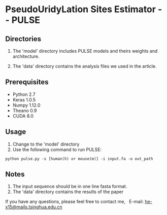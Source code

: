 # PseudoUridyLation Sites Estimator -- PULSE
## Directories
1. The 'model' directory includes PULSE models and theirs weights and architecture.

2. The 'data' directory contains the analysis files we used in the article.
## Prerequisites
* Python 2.7
* Keras 1.0.5
* Numpy 1.12.0
* Theano 0.9
* CUDA 8.0
## Usage
1. Change to the 'model' directory
2. Use the following command to run PULSE:
```
python pulse.py -s [human(h) or mouse(m)] -i input.fa -o out_path
```
## Notes
1. The input sequence should be in one line fasta format.
2. The 'data' directory contains the results of the paper

If you have any questions, please feel free to contact me,  
E-mail: he-x15@mails.tsinghua.edu.cn
